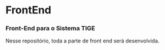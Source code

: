 # FrontEnd
### Front-End para o Sistema TIGE

Nesse repositório, toda a parte de front end será desenvolvida.

